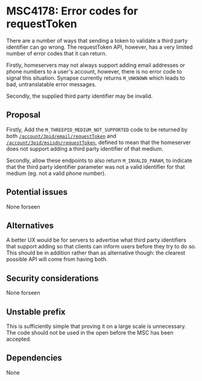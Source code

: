 # MSC4178: Error codes for requestToken

There are a number of ways that sending a token to validate a third party identifier can go wrong.
The requestToken API, however, has a very limited number of error codes that it can return.

Firstly, homeservers may not always support adding email addresses or phone numbers to a user's account,
however, there is no error code to signal this situation. Synapse currently returns `M_UNKNOWN`
which leads to bad, untranslatable error messages.

Secondly, the supplied third party identifier may be invalid.

## Proposal

Firstly, Add the `M_THREEPID_MEDIUM_NOT_SUPPORTED` code to be returned by both
[`/account/3pid/email/requestToken`](https://spec.matrix.org/v1.11/client-server-api/#post_matrixclientv3account3pidemailrequesttoken)
and
[`/account/3pid/msisdn/requestToken`](https://spec.matrix.org/v1.11/client-server-api/#post_matrixclientv3account3pidmsisdnrequesttoken),
defined to mean that the homeserver does not support adding a third party identifier of that medium.

Secondly, allow these endpoints to also return `M_INVALID_PARAM`, to indicate that the third party identifier parameter
was not a valid identifier for that medium (eg. not a valid phone number).

## Potential issues

None forseen

## Alternatives

A better UX would be for servers to advertise what third party identifiers that support adding so that clients can
inform users before they try to do so. This should be in addition rather than as alternative though: the clearest
possible API will come from having both.

## Security considerations

None forseen

## Unstable prefix

This is sufficiently simple that proving it on a large scale is unnecessary. The code should not be used in the open
before the MSC has been accepted.

## Dependencies

None
